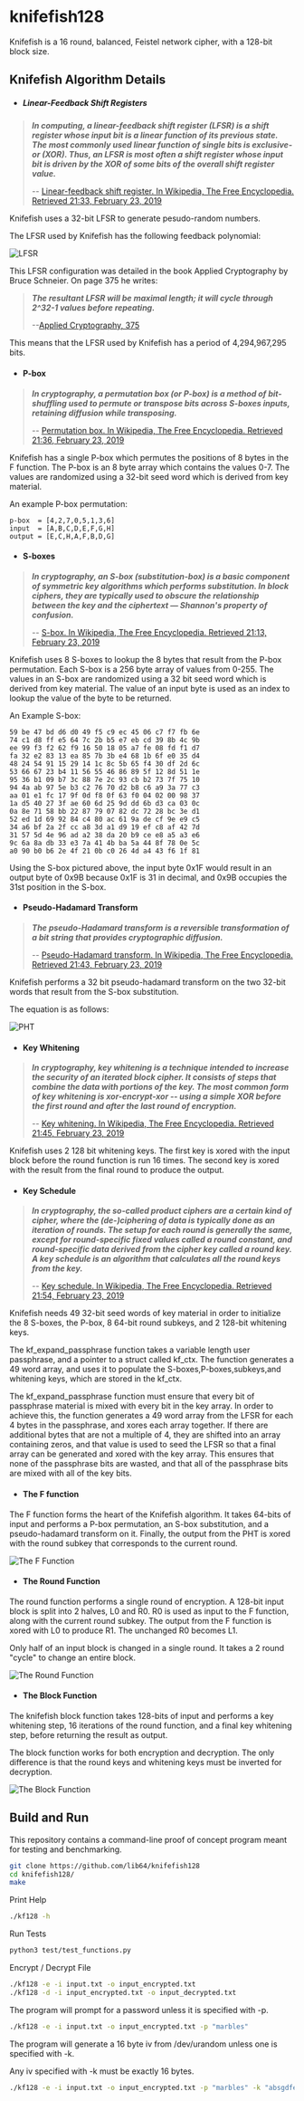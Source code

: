 # knifefish128

Knifefish is a 16 round, balanced, Feistel network cipher, with a 128-bit block size.

## Knifefish Algorithm Details

- ##### Linear-Feedback Shift Registers

>**_In computing, a linear-feedback shift register (LFSR) is a shift register whose input bit is a linear function of its previous state. The most commonly used linear function of single bits is exclusive-or (XOR). Thus, an LFSR is most often a shift register whose input bit is driven by the XOR of some bits of the overall shift register value._**
>
>-- [Linear-feedback shift register. In Wikipedia, The Free Encyclopedia. Retrieved 21:33, February 23, 2019](https://en.wikipedia.org/w/index.php?title=Linear-feedback_shift_register&oldid=884707042)

Knifefish uses a 32-bit LFSR to generate pesudo-random numbers.

The LFSR used by Knifefish has the following feedback polynomial:

![LFSR](images/lfsr.png)

This LFSR configuration was detailed in the book Applied Cryptography by Bruce Schneier.
On page 375 he writes:

>**_The resultant LFSR will be maximal length; it will cycle through 2^32-1 values before repeating._**
>
>--[Applied Cryptography, 375](https://www.schneier.com/books/applied_cryptography/)


This means that the LFSR used by Knifefish has a period of 4,294,967,295 bits.


- #### P-box

>**_In cryptography, a permutation box (or P-box) is a method of bit-shuffling used to permute or transpose bits across S-boxes inputs, retaining diffusion while transposing._**
>
>-- [Permutation box. In Wikipedia, The Free Encyclopedia. Retrieved 21:36, February 23, 2019](https://en.wikipedia.org/w/index.php?title=Permutation_box&oldid=856976110)

Knifefish has a single P-box which permutes the positions of 8 bytes in the F function. The P-box is an
8 byte array which contains the values 0-7. The values are randomized using a 32-bit seed word which is 
derived from key material.

An example P-box permutation:

```
p-box  = [4,2,7,0,5,1,3,6]
input  = [A,B,C,D,E,F,G,H]
output = [E,C,H,A,F,B,D,G]
```

- #### S-boxes

>**_In cryptography, an S-box (substitution-box) is a basic component of symmetric key algorithms which performs substitution. In block ciphers, they are typically used to obscure the relationship between the key and the ciphertext — Shannon's property of confusion._**
>
>-- [S-box. In Wikipedia, The Free Encyclopedia. Retrieved 21:13, February 23, 2019](https://en.wikipedia.org/w/index.php?title=S-box&oldid=883701806)

Knifefish uses 8 S-boxes to lookup the 8 bytes that result from the P-box permutation. Each S-box is a
256 byte array of values from 0-255. The values in an S-box are randomized using a 32 bit seed word which
is derived from key material. The value of an input byte is used as an index to lookup the value of the 
byte to be returned.

An Example S-box:

```
59 be 47 bd d6 d0 49 f5 c9 ec 45 06 c7 f7 fb 6e 
74 c1 d8 ff e5 64 7c 2b b5 e7 eb cd 39 8b 4c 9b 
ee 99 f3 f2 62 f9 16 50 18 05 a7 fe 08 fd f1 d7 
fa 32 e2 83 13 ea 85 7b 3b e4 68 1b 6f e0 35 d4 
48 24 54 91 15 29 14 1c 8c 5b 65 f4 30 df 2d 6c 
53 66 67 23 b4 11 56 55 46 86 89 5f 12 8d 51 1e 
95 36 b1 09 b7 3c 88 7e 2c 93 cb b2 73 7f 75 10 
94 4a ab 97 5e b3 c2 76 70 d2 b8 c6 a9 3a 77 c3 
aa 01 e1 fc 17 9f 0d f8 0f 63 f0 04 02 00 98 37 
1a d5 40 27 3f ae 60 6d 25 9d dd 6b d3 ca 03 0c 
0a 8e 71 58 bb 22 87 79 07 82 dc 72 28 bc 3e d1 
52 ed 1d 69 92 84 c4 80 ac 61 9a de cf 9e e9 c5 
34 a6 bf 2a 2f cc a8 3d a1 d9 19 ef c8 af 42 7d 
31 57 5d 4e 96 ad a2 38 da 20 b9 ce e8 a5 a3 e6 
9c 6a 8a db 33 e3 7a 41 4b ba 5a 44 8f 78 0e 5c 
a0 90 b0 b6 2e 4f 21 0b c0 26 4d a4 43 f6 1f 81 
```
Using the S-box pictured above, the input byte 0x1F would result in an output byte of 0x9B because 
0x1F is 31 in decimal, and 0x9B occupies the 31st position in the S-box.

- #### Pseudo-Hadamard Transform

>**_The pseudo-Hadamard transform is a reversible transformation of a bit string that provides cryptographic diffusion._**
>
>-- [Pseudo-Hadamard transform. In Wikipedia, The Free Encyclopedia. Retrieved 21:43, February 23, 2019](https://en.wikipedia.org/w/index.php?title=Pseudo-Hadamard_transform&oldid=865012710)

Knifefish performs a 32 bit pseudo-hadamard transform on the two 32-bit words that result from the S-box 
substitution.

The equation is as follows:

![PHT](images/pht.png)

- #### Key Whitening

>**_In cryptography, key whitening is a technique intended to increase the security of an iterated block cipher. It consists of steps that combine the data with portions of the key. The most common form of key whitening is xor-encrypt-xor -- using a simple XOR before the first round and after the last round of encryption._**
>
>-- [Key whitening. In Wikipedia, The Free Encyclopedia. Retrieved 21:45, February 23, 2019](https://en.wikipedia.org/w/index.php?title=Key_whitening&oldid=821951647)

Knifefish uses 2 128 bit whitening keys. The first key is xored with the input block before the round 
function is run 16 times. The second key is xored with the result from the final round to produce the 
output.

- #### Key Schedule

>**_In cryptography, the so-called product ciphers are a certain kind of cipher, where the (de-)ciphering of data is typically done as an iteration of rounds. The setup for each round is generally the same, except for round-specific fixed values called a round constant, and round-specific data derived from the cipher key called a round key. A key schedule is an algorithm that calculates all the round keys from the key._**
>
>-- [Key schedule. In Wikipedia, The Free Encyclopedia. Retrieved 21:54, February 23, 2019](https://en.wikipedia.org/w/index.php?title=Key_schedule&oldid=815715739)

Knifefish needs 49 32-bit seed words of key material in order to initialize the 8 S-boxes, the P-box, 
8 64-bit round subkeys, and 2 128-bit whitening keys.

The kf_expand_passphrase function takes a variable length user passphrase, and a pointer to a struct called kf_ctx.
The function generates a 49 word array, and uses it to populate the S-boxes,P-boxes,subkeys,and whitening keys, which
are stored in the kf_ctx.

The kf_expand_passphrase function must ensure that every bit of passphrase material is mixed with every
bit in the key array. In order to achieve this, the function generates a 49 word array from the LFSR for
each 4 bytes in the passphrase, and xores each array together. If there are additional bytes that are not a 
multiple of 4, they are shifted into an array containing zeros, and that value is used to seed the LFSR so that a 
final array can be generated and xored with the key array. This ensures that none of the passphrase bits are wasted,
and that all of the passphrase bits are mixed with all of the key bits.

- #### The F function

The F function forms the heart of the Knifefish algorithm. It takes 64-bits of input and performs a P-box permutation, an
S-box substitution, and a pseudo-hadamard transform on it. Finally, the output from the PHT is xored with the round subkey
that corresponds to the current round.

![The F Function](images/f.png)

- #### The Round Function

The round function performs a single round of encryption. A 128-bit input block is split into 2 halves, L0 and R0.
R0 is used as input to the F function, along with the current round subkey. The output from the F function is xored 
with L0 to produce R1. The unchanged R0 becomes L1.

Only half of an input block is changed in a single round. It takes a 2 round "cycle" to change an entire block. 

![The Round Function](images/round.png)

- #### The Block Function

The knifefish block function takes 128-bits of input and performs a key whitening step, 16 iterations of the round function,
and a final key whitening step, before returning the result as output.

The block function works for both encryption and decryption. The only difference is that the round keys and whitening keys must 
be inverted for decryption.

![The Block Function](images/block.png)

## Build and Run

This repository contains a command-line proof of concept program meant for testing and benchmarking.

```bash
git clone https://github.com/lib64/knifefish128
cd knifefish128/
make
```

Print Help

```bash
./kf128 -h
```

Run Tests

```bash
python3 test/test_functions.py
```

Encrypt / Decrypt File

```bash
./kf128 -e -i input.txt -o input_encrypted.txt
./kf128 -d -i input_encrypted.txt -o input_decrypted.txt
```

The program will prompt for a password unless it is specified with -p.

```bash
./kf128 -e -i input.txt -o input_encrypted.txt -p "marbles"
```

The program will generate a 16 byte iv from /dev/urandom unless one is specified with -k.

Any iv specified with -k must be exactly 16 bytes.

```bash
./kf128 -e -i input.txt -o input_encrypted.txt -p "marbles" -k "absgdferweadseqw"
```

